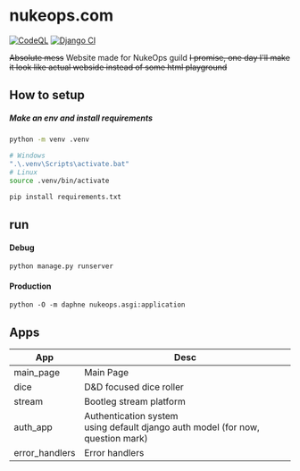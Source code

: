 # nukeops.com
[![CodeQL](https://github.com/nuke-ops/Website/actions/workflows/codeql-analysis.yml/badge.svg?branch=main)](https://github.com/nuke-ops/Website/actions/workflows/codeql-analysis.yml)
[![Django CI](https://github.com/nuke-ops/Website/actions/workflows/django.yml/badge.svg?branch=main)](https://github.com/nuke-ops/Website/actions/workflows/django.yml)

~~Absolute mess~~ Website made for NukeOps guild
~~I promise, one day I'll make it look like actual webside instead of some html playground~~  


## How to setup
##### Make an env and install requirements
```bash
python -m venv .venv

# Windows
".\.venv\Scripts\activate.bat"
# Linux
source .venv/bin/activate

pip install requirements.txt
```
## run
#### Debug
```
python manage.py runserver
```
#### Production
```
python -O -m daphne nukeops.asgi:application
```

## Apps

| App               | Desc                                                                                  |
| ----------------- | ------------------------------------------------------------------------------------- |
| main_page         | Main Page                                                                             |
| dice              | D&D focused dice roller                                                               |
| stream            | Bootleg stream platform                                                               |
| auth_app          | Authentication system <br> using default django auth model (for now, question mark)   |
| error_handlers    | Error handlers                                                                        |

